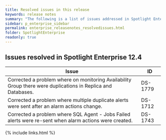 ```yaml
---
title: Resolved issues in this release
keywords: release notes
summary: "The following is a list of issues addressed in Spotlight Enterprise 13.0"
sidebar: p_enterprise_sidebar
permalink: enterprise_releasenotes_resolvedissues.html
folder: SpotlightEnterprise
readonly: true
---
```




## Issues resolved in Spotlight Enterprise 12.4

Issue | ID
------|---
Corrected a problem where on monitoring Availability Group there were duplications in Replica and Databases. | DS-1779
Corrected a problem where multiple duplicate alerts were sent after an alarm actions change. | DS-1712
Corrected a problem where SQL Agent - Jobs Failed alerts were re-sent when alarm actions were created. | DS-1743



{% include links.html %}
